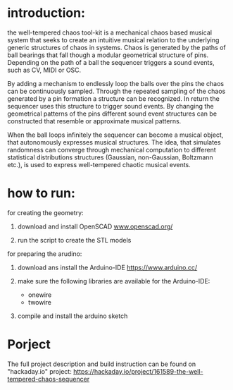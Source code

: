 # introduction: 

the well-tempered chaos tool-kit is a mechanical chaos based musical system that seeks to create an intuitive musical relation to the underlying generic structures of chaos in systems. Chaos is generated by the paths of ball bearings that fall though a modular geometrical structure of pins. Depending on the path of a ball the sequencer triggers a sound events, such as CV, MIDI or OSC.

By adding a mechanism to endlessly loop the balls over the pins the chaos can be continuously sampled. Through the repeated sampling of the chaos generated by a pin formation a structure can be recognized. In return the sequencer uses this structure to trigger sound events. By changing the geometrical patterns of the pins different sound event structures can be constructed that resemble or approximate musical patterns. 

When the ball loops infinitely the sequencer can become a musical object, that  autonomously expresses musical structures. The idea, that simulates randomness can converge through mechanical computation to different statistical distributions structures (Gaussian, non-Gaussian, Boltzmann etc.), is used to express well-tempered chaotic musical events. 

# how to run:

for creating the geometry:

1. download and install OpenSCAD
www.openscad.org/

2. run the script to create the STL models


for preparing the arudino:

1. download ans install the Arduino-IDE
https://www.arduino.cc/

2. make sure the following libraries are available for the Arduino-IDE:
	- onewire
	- twowire

3. compile and install the arduino sketch

# Porject

The full project description and build  instruction can be found on "hackaday.io" project:
https://hackaday.io/project/161589-the-well-tempered-chaos-sequencer 